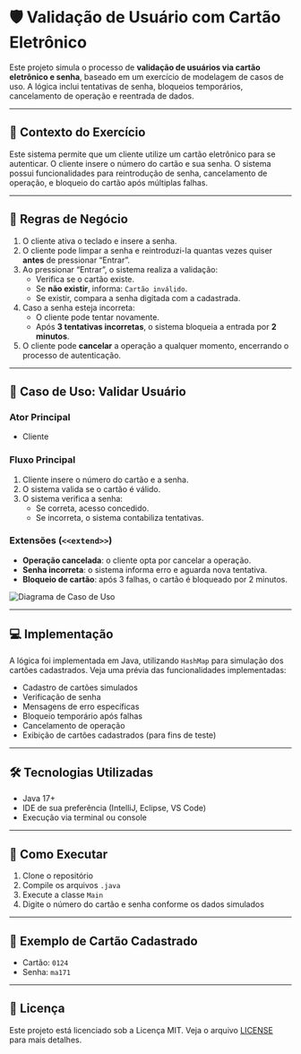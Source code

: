 # 🛡️ Validação de Usuário com Cartão Eletrônico

Este projeto simula o processo de **validação de usuários via cartão eletrônico e senha**, baseado em um exercício de modelagem de casos de uso. A lógica inclui tentativas de senha, bloqueios temporários, cancelamento de operação e reentrada de dados.

---

## 📘 Contexto do Exercício

Este sistema permite que um cliente utilize um cartão eletrônico para se autenticar. O cliente insere o número do cartão e sua senha. O sistema possui funcionalidades para reintrodução de senha, cancelamento de operação, e bloqueio do cartão após múltiplas falhas.

---

## 🧾 Regras de Negócio

1. O cliente ativa o teclado e insere a senha.
2. O cliente pode limpar a senha e reintroduzi-la quantas vezes quiser **antes** de pressionar “Entrar”.
3. Ao pressionar “Entrar”, o sistema realiza a validação:
   - Verifica se o cartão existe.
   - Se **não existir**, informa: `Cartão inválido`.
   - Se existir, compara a senha digitada com a cadastrada.
4. Caso a senha esteja incorreta:
   - O cliente pode tentar novamente.
   - Após **3 tentativas incorretas**, o sistema bloqueia a entrada por **2 minutos**.
5. O cliente pode **cancelar** a operação a qualquer momento, encerrando o processo de autenticação.

---

## 🎯 Caso de Uso: Validar Usuário

### Ator Principal
- Cliente

### Fluxo Principal
1. Cliente insere o número do cartão e a senha.
2. O sistema valida se o cartão é válido.
3. O sistema verifica a senha:
   - Se correta, acesso concedido.
   - Se incorreta, o sistema contabiliza tentativas.

### Extensões (`<<extend>>`)
- **Operação cancelada**: o cliente opta por cancelar a operação.
- **Senha incorreta**: o sistema informa erro e aguarda nova tentativa.
- **Bloqueio de cartão**: após 3 falhas, o cartão é bloqueado por 2 minutos.

![Diagrama de Caso de Uso](https://github.com/MarceloHabreu/UserValidator/blob/master/diagramaDeCasoDeUso/CasoValidarUsu%C3%A1rio.png)


---

## 💻 Implementação

A lógica foi implementada em Java, utilizando `HashMap` para simulação dos cartões cadastrados. Veja uma prévia das funcionalidades implementadas:

- Cadastro de cartões simulados
- Verificação de senha
- Mensagens de erro específicas
- Bloqueio temporário após falhas
- Cancelamento de operação
- Exibição de cartões cadastrados (para fins de teste)

---

## 🛠️ Tecnologias Utilizadas

- Java 17+
- IDE de sua preferência (IntelliJ, Eclipse, VS Code)
- Execução via terminal ou console

---

## 🚀 Como Executar

1. Clone o repositório
2. Compile os arquivos `.java`
3. Execute a classe `Main`
4. Digite o número do cartão e senha conforme os dados simulados

---

## 📌 Exemplo de Cartão Cadastrado

- Cartão: `0124`
- Senha: `ma171`

---

## 📜 Licença

Este projeto está licenciado sob a Licença MIT. Veja o arquivo [LICENSE](LICENSE) para mais detalhes.


